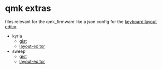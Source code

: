 # qmk extras

files relevant for the qmk_firmware like a json config for the [keyboard layout editor](http://www.keyboard-layout-editor.com/)

- kyria
  - [gist](https://gist.github.com/scda/29ebffb4b09b5c30c3a8220d42cefd28)
  - [layout-editor](http://www.keyboard-layout-editor.com/#/gists/29ebffb4b09b5c30c3a8220d42cefd28)
- sweep
  - [gist](https://gist.github.com/scda/44ec129aaeabea9599ae0237b94d57f2)
  - [layout-editor](http://www.keyboard-layout-editor.com/#/gists/44ec129aaeabea9599ae0237b94d57f2)
